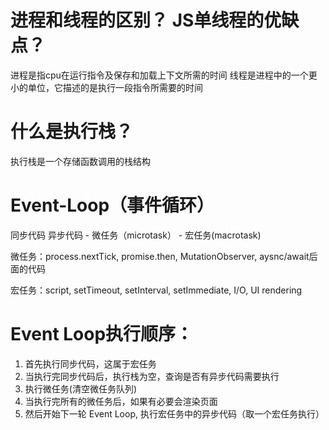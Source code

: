 # 进程和线程的区别？  JS单线程的优缺点？
进程是指cpu在运行指令及保存和加载上下文所需的时间
线程是进程中的一个更小的单位，它描述的是执行一段指令所需要的时间



# 什么是执行栈？
执行栈是一个存储函数调用的栈结构


# Event-Loop（事件循环）
同步代码
异步代码  - 微任务（microtask）  - 宏任务(macrotask)

微任务：process.nextTick, promise.then, MutationObserver, aysnc/await后面的代码

宏任务：script, setTimeout, setInterval, setImmediate, I/O, UI rendering


# Event Loop执行顺序：
1. 首先执行同步代码，这属于宏任务
2. 当执行完同步代码后，执行栈为空，查询是否有异步代码需要执行
3. 执行微任务(清空微任务队列)
4. 当执行完所有的微任务后，如果有必要会渲染页面
5. 然后开始下一轮 Event Loop, 执行宏任务中的异步代码（取一个宏任务执行）